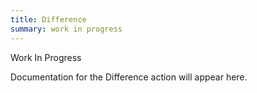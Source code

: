```yaml
---
title: Difference
summary: work in progress
---
```


Work In Progress

Documentation for the Difference action will appear here.
